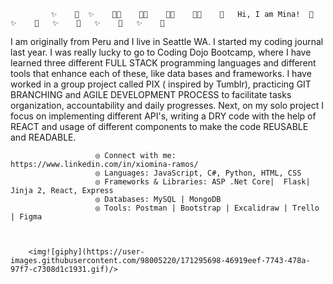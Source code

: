              ✨    💖  ✨    💖✨    💖✨    💖✨    💖✨    💖   Hi, I am Mina!  💖   ✨    💖   ✨    💖   ✨    💖   ✨    💖
                       
                       
I am originally from Peru and I live in Seattle WA. I started my coding journal last year. I was really lucky to go to Coding Dojo Bootcamp, where I have learned three different FULL STACK programming languages and different tools that enhance each of these, like data bases and frameworks. I have worked in a group project called PIX ( inspired by Tumblr), practicing GIT BRANCHING and AGILE DEVELOPMENT PROCESS to facilitate tasks organization, accountability and daily progresses. Next, on my solo project I focus on implementing different API's, writing a DRY code with the help of REACT and usage of different components to make the code REUSABLE and READABLE.

                       ◎ Connect with me: https://www.linkedin.com/in/xiomina-ramos/
                       ◎ Languages: JavaScript, C#, Python, HTML, CSS
                       ◎ Frameworks & Libraries: ASP .Net Core|  Flask| Jinja 2, React, Express
                       ◎ Databases: MySQL | MongoDB
                       ◎ Tools: Postman | Bootstrap | Excalidraw | Trello | Figma

                       
                       
        <img![giphy](https://user-images.githubusercontent.com/98005220/171295698-46919eef-7743-478a-97f7-c7308d1c1931.gif)/>
               

               
           
                       
